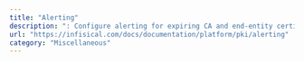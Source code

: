 ```yaml
---
title: "Alerting"
description: ": Configure alerting for expiring CA and end-entity certificates."
url: "https://infisical.com/docs/documentation/platform/pki/alerting"
category: "Miscellaneous"
---
```

